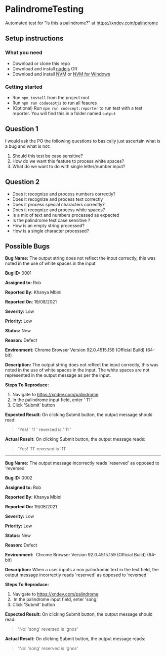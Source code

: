# PalindromeTesting
Automated test for "Is this a palindrome?" at https://xndev.com/palindrome

## Setup instructions

### What you need

* Download or clone this repo
* Download and install [nodejs](https://nodejs.org/en/download) OR
* Download and install [NVM](https://github.com/nvm-sh/nvm) or [NVM for Windows](https://github.com/coreybutler/nvm-windows)

### Getting started

* Run `npm install` from the project root
* Run `npm run codeceptjs` to run all feaures 
* (Optional) Run `npm run codecept:reporter` to run test with a test reporter. You will find this in a folder named `output`

## Question 1

I would ask the PO the following questions to basically just ascertain what is a bug and what is not:

1. Should this test be case sensitive?
2. How do we want this feature to process white spaces?
3. What do we want to do with single letter/number input?

## Question 2

- Does it recognize and process numbers correctly?
- Does it recognize and process text correctly
- Does it process special characters correctly?
- Does it recognize and process white spaces?
- Is a mix of text and numbers processed as expected
- Is the palindrome test case sensitive ?
- How is an empty string processed?
- How is a single character processed?



## Possible Bugs

**Bug Name:** The output string does not reflect the input correctly, this was noted in the use of white spaces in the input

**Bug ID:** 0001 

**Assigned to:** Rob

**Reported By:** Khanya Mbini

**Reported On**: 19/08/2021

**Severity:** Low

**Priority:** Low

**Status:** New

**Reason:** Defect


**Environment:** Chrome Browser Version 92.0.4515.159 (Official Build) (64-bit)

**Description:** The output string does not reflect the input correctly, this was noted in the use of white spaces in the input. The white spaces are not represented in the output message as per the input.

**Steps To Reproduce:**

1. Navigate to https://xndev.com/palindrome
2. In the palindrome input field, enter ' 11 '
3. Click 'Submit' button

**Expected Result:** On clicking Submit button,  the output message should read:
> “Yes! '  11  ' reversed is '  11  '

**Actual Result:** On clicking Submit button,  the output message reads:
> “Yes! '11' reversed is '11'
---

**Bug Name:** The output message incorrectly reads 'reserved' as opposed to 'reversed'

**Bug ID:** 0002

**Assigned to:** Rob

**Reported By:** Khanya Mbini

**Reported On:** 19/08/2021

**Severity:** Low

**Priority:** Low

**Status:** New

**Reason:** Defect

**Environment:**  Chrome Browser Version 92.0.4515.159 (Official Build) (64-bit)

**Description:** When a user inputs a non palindromic text in the text field, the output message incorrectly reads 'reserved' as opposed to 'reversed'

**Steps To Reproduce:**
1. Navigate to https://xndev.com/palindrome
2.  In the palindrome input field, enter 'song'
3. Click 'Submit' button

**Expected Result:** On clicking Submit button, the output message should read:
> “No! 'song' reversed is 'gnos'

**Actual Result:** On clicking Submit button, the output message reads:
> “No! 'song' reserved is 'gnos'